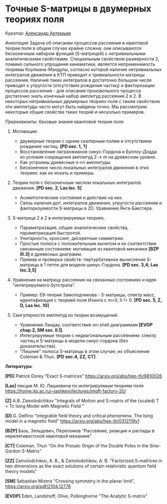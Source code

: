# Точные S-матрицы в двумерных теориях поля

Куратор: [Александр Артемьев](mailto:alarting@yandex.ru)

*Аннотация*
Задача об описании процессов рассеяния в квантовой теории поля в общем случае крайне сложна: они описываются бесконечным набором функций (S-матрицей) с нетривиальными аналитическими свойствами. Специальным свойством размерности 2, помимо сильного упрощения кинематики, является неприменимость теоремы Коулмана-Мандулы, согласно которой наличие нетривиальных интегралов движения в КТП приводит к тривиальности матрицы рассеяния. Наличие таких интегралов в достаточно большом числе приводит к упругости (отсутствию рождения частиц) и факторизации процессов рассеяния - для описания произвольного процесса достаточно знать конечный набор амплитуд рассеяния 2 в 2. В некоторых нетривиальных двумерных теориях поля с таким свойством эти амплитуды часто могут быть найдены точно. Мы рассмотрим некоторые общие свойства таких теорий и несколько примеров.

*Пререквизиты*:
базовые знания квантовой теории поля 

1. Мотивация:
   - двумерные теории с одним скалярным полем и отсутствием рождения частиц. **[PD sec. 1, ?]**
   - Восстановление лагранжианов синус-Гордона и Буллоу-Додда из условия сокращения амплитуд 2 -> m на древесном уровне.
   - Как устроены древесные n->n амплитуды.
   - Бесконечное число локальных интегралов движения в этих теориях: как их искать и примеры. 

2. Теории поля с бесконечным числом локальных интегралов движения. **[PD sec. 2, Las lec. 5]**
   - Асимптотические состояния и действие на них.
   - Связь наличия доп. интегралов движения, упругости рассеяния и факторизуемости S-матрицы в 2D. Уравнение Янга-Бакстера. 

3. S-матрица 2 в 2 в интегрируемых теориях.
   - Параметризация, общие аналитические свойства, параметризация быстротой.
   - Унитарность, кроссинг, дискретные симметрии.
   - Простые полюса с положительным вычетом и их соответствие связанным состояниям: мотивация из квантовой механики **[BZP III.3]** и древесных диаграмм.
   - Пример и проверка свойств: пертурбативное вычисление S-матрицы в 1 петле для модели шинус-Гордона. **[PD sec. 3,4; Las lec.3,5]**

4. Уравнения на матрицу рассеяния на связанных состояниях и идея "интегрируемого бутстрапа".
   - Пример: Е8-теория Замолодчикова - S-матрицы, спектр масс, идентификация с теорией поля Изинга с m=0, h != 0. **[PD sec. 5, Z, D, Las lec. 10]**

5. Cингулярности амплитуд из теории возмущений.
   - Уравнения Ландау, соответствие on-shell диаграммам **[EVOP chap.2, SM sec. II.1]**.
   - Интегрируемые теории с недиагональным рассеянием: спектр частиц и S-матрицы в модели синус-гордона (без доказательства).
   - "Лишние" полюса S-матрицы в этом случае; их объяснение Coleman & Thun. **[PD sec.4, ZZ,  CT]**

**Литература**:


**[PD]** Patrick Dorey "Exact S-matrices" https://arxiv.org/abs/hep-th/9810026

**[Las]** лекции М. Ю. Лашкевича по интегрируемым теориям поля https://home.itp.ac.ru/~lashkevi/lectures/imqft-factory-20/

**[Z]** A.B. Zamolodchikov "Integrals of Motion and S-matrix of the {scaled) T = Tc Ising Model with Magnetic Field "

**[D]** G. Delfino "Integrable field theory and critical phenomena. The Ising model in a magnetic field" https://arxiv.org/abs/hep-th/0312119v1

**[BZP]** Базь, Зельдович, Переломов "Рассеяние, реакции и распады в нерелятивистской квантовой механике"

**[CT]** Coleman, Thun "On the Prosaic Origin of the Double Poles in the Sine-Gordon S-Matrix"

**[ZZ]** Zamolodchikov, A. B., & Zamolodchikov, A. B. "Factorized S-matrices in two dimensions as the exact solutions of certain relativistic quantum field theory models"

**[SM]** Sebastian Mizera "Crossing symmetry in the planar limit", https://arxiv.org/pdf/2104.12776

**[EVOP]** Eden, Landshoff, Olive, Polkinghorne "The Analytic S-matrix"
